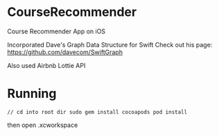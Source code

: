 # CourseRecommender
Course Recommender App on iOS

Incorporated Dave's Graph Data Structure for Swift
Check out his page: https://github.com/davecom/SwiftGraph

Also used Airbnb Lottie API

# Running

`
// cd into root dir
sudo gem install cocoapods
pod install
`

then open .xcworkspace
